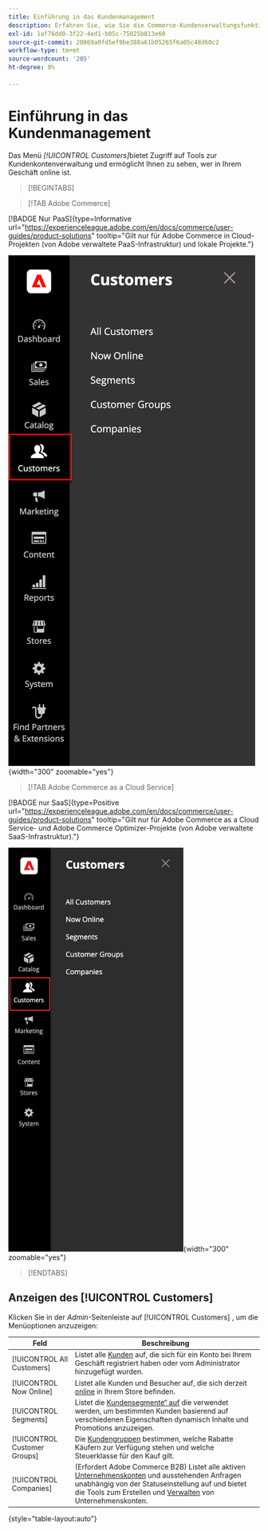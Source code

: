 ```yaml
---
title: Einführung in das Kundenmanagement
description: Erfahren Sie, wie Sie die Commerce-Kundenverwaltungsfunktionen verwenden können, um das Kundenerlebnis in Ihrem Geschäft zu verbessern.
exl-id: 1af76dd0-3f22-4ed1-b05c-75025b813e60
source-git-commit: 20869a0fd5ef9be388a61b05265f6a05c48d60c2
workflow-type: tm+mt
source-wordcount: '205'
ht-degree: 0%

---
```


# Einführung in das Kundenmanagement

Das Menü _[!UICONTROL Customers]_&#x200B;bietet Zugriff auf Tools zur Kundenkontenverwaltung und ermöglicht Ihnen zu sehen, wer in Ihrem Geschäft online ist.

>[!BEGINTABS]

>[!TAB Adobe Commerce]

[!BADGE Nur PaaS]{type=Informative url="https://experienceleague.adobe.com/en/docs/commerce/user-guides/product-solutions" tooltip="Gilt nur für Adobe Commerce in Cloud-Projekten (von Adobe verwaltete PaaS-Infrastruktur) und lokale Projekte."}

![Menü Kunden](assets/admin-menu-customers.png){width="300" zoomable="yes"}

>[!TAB Adobe Commerce as a Cloud Service]

[!BADGE nur SaaS]{type=Positive url="https://experienceleague.adobe.com/en/docs/commerce/user-guides/product-solutions" tooltip="Gilt nur für Adobe Commerce as a Cloud Service- und Adobe Commerce Optimizer-Projekte (von Adobe verwaltete SaaS-Infrastruktur)."}

![Menü Kunden](assets/admin-menu-customers-accs.png){width="300" zoomable="yes"}

>[!ENDTABS]

## Anzeigen des [!UICONTROL Customers]

Klicken Sie in der _Admin_-Seitenleiste auf [!UICONTROL Customers] , um die Menüoptionen anzuzeigen:

| Feld | Beschreibung |
|---|---|
| [!UICONTROL All Customers] | Listet alle [Kunden](../customers/customers-all.md) auf, die sich für ein Konto bei Ihrem Geschäft registriert haben oder vom Administrator hinzugefügt wurden. |
| [!UICONTROL Now Online] | Listet alle Kunden und Besucher auf, die sich derzeit [online](../customers/now-online.md) in Ihrem Store befinden. |
| [!UICONTROL Segments] | Listet die [Kundensegmente“ auf](../customers/customer-segments.md) die verwendet werden, um bestimmten Kunden basierend auf verschiedenen Eigenschaften dynamisch Inhalte und Promotions anzuzeigen. |
| [!UICONTROL Customer Groups] | Die [Kundengruppen](../customers/customer-groups.md) bestimmen, welche Rabatte Käufern zur Verfügung stehen und welche Steuerklasse für den Kauf gilt. |
| [!UICONTROL Companies] | (Erfordert Adobe Commerce B2B) Listet alle aktiven [Unternehmenskonten](../b2b/account-companies.md) und ausstehenden Anfragen unabhängig von der Statuseinstellung auf und bietet die Tools zum Erstellen und [Verwalten](../b2b/account-company-manage.md) von Unternehmenskonten. |

{style="table-layout:auto"}

